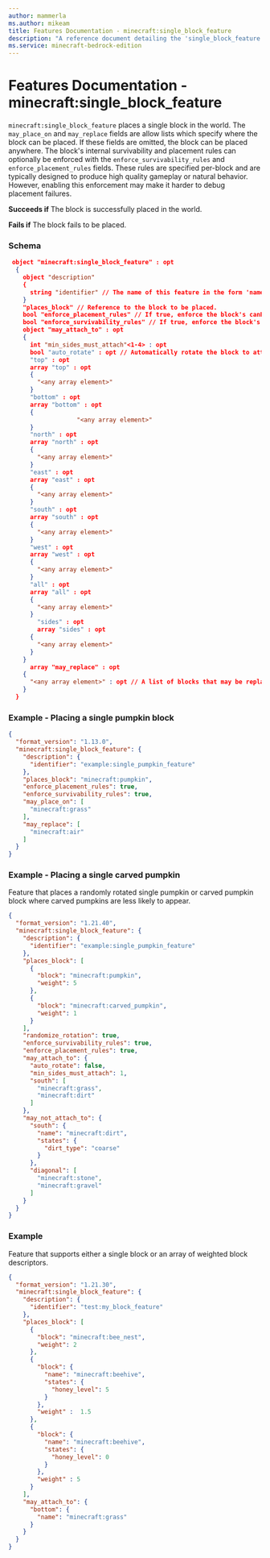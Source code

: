```yaml
---
author: mammerla
ms.author: mikeam
title: Features Documentation - minecraft:single_block_feature
description: "A reference document detailing the 'single_block_feature' feature"
ms.service: minecraft-bedrock-edition
---
```


# Features Documentation - minecraft:single_block_feature

`minecraft:single_block_feature` places a single block in the world. The `may_place_on` and `may_replace` fields are allow lists which specify where the block can be placed. If these fields are omitted, the block can be placed anywhere. The block's internal survivability and placement rules can optionally be enforced with the `enforce_survivability_rules` and `enforce_placement_rules` fields. These rules are specified per-block and are typically designed to produce high quality gameplay or natural behavior. However, enabling this enforcement may make it harder to debug placement failures.

**Succeeds if**
The block is successfully placed in the world.

**Fails if**
The block fails to be placed.

### Schema

```json
 object "minecraft:single_block_feature" : opt 
  { 
    object "description" 
    { 
      string "identifier" // The name of this feature in the form 'namespace_name:feature_name'. 'feature_name' must match the filename. 
    } 
    "places_block" // Reference to the block to be placed. 
    bool "enforce_placement_rules" // If true, enforce the block's canPlace check. 
    bool "enforce_survivability_rules" // If true, enforce the block's canSurvive check. 
    object "may_attach_to" : opt 
    { 
      int "min_sides_must_attach"<1-4> : opt 
      bool "auto_rotate" : opt // Automatically rotate the block to attach sensibly. 
      "top" : opt 
      array "top" : opt 
      { 
        "<any array element>" 
      } 
      "bottom" : opt 
      array "bottom" : opt 
      { 
                   "<any array element>" 
      } 
      "north" : opt 
      array "north" : opt 
      { 
        "<any array element>" 
      } 
      "east" : opt 
      array "east" : opt 
      { 
        "<any array element>" 
      } 
      "south" : opt 
      array "south" : opt 
      { 
        "<any array element>" 
      } 
      "west" : opt 
      array "west" : opt 
      { 
        "<any array element>" 
      } 
      "all" : opt 
      array "all" : opt 
      { 
        "<any array element>" 
      } 
        "sides" : opt 
        array "sides" : opt 
      { 
        "<any array element>" 
      } 
    } 
      array "may_replace" : opt 
    { 
      "<any array element>" : opt // A list of blocks that may be replaced during placement. Omit this field to allow any block to be replaced. 
    } 
  } 
```


### Example - Placing a single pumpkin block

```json
{
  "format_version": "1.13.0",
  "minecraft:single_block_feature": {
    "description": {
      "identifier": "example:single_pumpkin_feature"
    },
    "places_block": "minecraft:pumpkin",
    "enforce_placement_rules": true,
    "enforce_survivability_rules": true,
    "may_place_on": [
      "minecraft:grass"
    ],
    "may_replace": [
      "minecraft:air"
    ]
  }
}
```

### Example - Placing a single carved pumpkin

Feature that places a randomly rotated single pumpkin or carved pumpkin block where carved pumpkins are less likely to appear.

```json
{ 
  "format_version": "1.21.40", 
  "minecraft:single_block_feature": { 
    "description": { 
      "identifier": "example:single_pumpkin_feature" 
    }, 
    "places_block": [ 
      { 
        "block": "minecraft:pumpkin", 
        "weight": 5 
      }, 
      { 
        "block": "minecraft:carved_pumpkin", 
        "weight": 1 
      } 
    ], 
    "randomize_rotation": true, 
    "enforce_survivability_rules": true, 
    "enforce_placement_rules": true, 
    "may_attach_to": { 
      "auto_rotate": false, 
      "min_sides_must_attach": 1, 
      "south": [ 
        "minecraft:grass", 
        "minecraft:dirt" 
      ] 
    }, 
    "may_not_attach_to": { 
      "south": { 
        "name": "minecraft:dirt", 
        "states": { 
          "dirt_type": "coarse" 
        } 
      }, 
      "diagonal": [ 
        "minecraft:stone", 
        "minecraft:gravel" 
      ] 
    } 
  } 
} 
```

### Example

Feature that supports either a single block or an array of weighted block descriptors.

```json
{ 
  "format_version": "1.21.30", 
  "minecraft:single_block_feature": { 
    "description": { 
      "identifier": "test:my_block_feature" 
    }, 
    "places_block": [ 
      { 
        "block": "minecraft:bee_nest", 
        "weight": 2 
      }, 
      { 
        "block": { 
          "name": "minecraft:beehive", 
          "states": { 
            "honey_level": 5 
          } 
        }, 
        "weight" :  1.5 
      }, 
      { 
        "block": { 
          "name": "minecraft:beehive", 
          "states": { 
            "honey_level": 0 
          } 
        }, 
        "weight" : 5 
      } 
    ], 
    "may_attach_to": { 
      "bottom": { 
        "name": "minecraft:grass" 
      } 
    } 
  } 
} 
```

